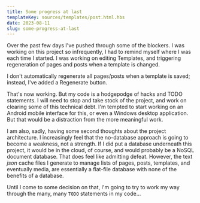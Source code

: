 ```yaml
---
title: Some progress at last
templateKey: sources/templates/post.html.hbs
date: 2023-08-11
slug: some-progress-at-last
---
```

Over the past few days I've pushed through some of the blockers. I was working on this project so infrequently, I had to remind myself where I was each time I started. I was working on editing Templates, and triggering regeneration of pages and posts when a template is changed.

I don't automatically regenerate all pages/posts when a template is saved; instead, I've added a Regenerate button.

That's now working. But my code is a hodgepodge of hacks and TODO statements. I will need to stop and take stock of the project, and work on clearing some of this technical debt. I'm tempted to start working on an Android mobile interface for this, or even a Windows desktop application. But that would be a distraction from the more meaningful work.

I am also, sadly, having some second thoughts about the project architecture. I increasingly feel that the no-database approach is going to become a weakness, not a strength. If I did put a database underneath this project, it would be in the cloud, of course, and would probably be a NoSQL document database. That does feel like admitting defeat. However, the text _json_ cache files I generate to manage lists of pages, posts, templates, and eventually media, are essentially a flat-file database with none of the benefits of a database.

Until I come to some decision on that, I'm going to try to work my way through the many, many `TODO` statements in my code...
